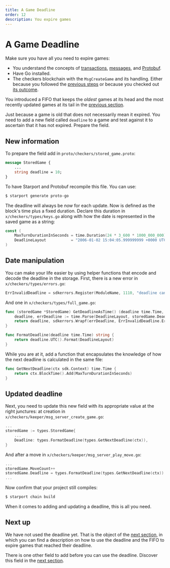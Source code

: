 ```yaml
---
title: A Game Deadline
order: 12
description: You expire games
---
```


# A Game Deadline

<HighlightBox type="info">

Make sure you have all you need to expire games:

* You understand the concepts of [transactions](../3-main-concepts/05-transactions), [messages](../3-main-concepts/07-messages), and [Protobuf](../3-main-concepts/09-protobuf).
* Have Go installed.
* The checkers blockchain with the `MsgCreateGame` and its handling. Either because you followed the [previous steps](./03-starport-05-create-handling) or because you checked out [its outcome](https://github.com/cosmos/b9-checkers-academy-draft/tree/create-game-handler
).

</HighlightBox>

You introduced a FIFO that keeps the _oldest_ games at its head and the most recently updated games at its tail in the [previous section](./03-starport-09-game-fifo.md).

Just because a game is old that does not necessarily mean it expired. You need to add a new field called `deadline` to a game and test against it to ascertain that it has not expired. Prepare the field.

## New information

To prepare the field add in `proto/checkers/stored_game.proto`:

```protobuf [https://github.com/cosmos/b9-checkers-academy-draft/blob/0d0e36a8ac86cddc457610856ddaab1b356cee84/proto/checkers/stored_game.proto#L18]
message StoredGame {
    ...
    string deadline = 10;
}
```

To have Starport and Protobuf recompile this file. You can use:

```sh
$ starport generate proto-go
```

The deadline will always be _now_ for each update. Now is defined as the block's time plus a fixed duration. Declare this duration in `x/checkers/types/keys.go` along with how the date is represented in the saved game as a string:

```go [https://github.com/cosmos/b9-checkers-academy-draft/blob/0d0e36a8ac86cddc457610856ddaab1b356cee84/x/checkers/types/keys.go#L38-L39]
const (
    MaxTurnDurationInSeconds = time.Duration(24 * 3_600 * 1000_000_000) // 1 day
    DeadlineLayout           = "2006-01-02 15:04:05.999999999 +0000 UTC"
)
```

## Date manipulation

You can make your life easier by using helper functions that encode and decode the deadline in the storage. First, there is a new error in `x/checkers/types/errors.go`:

```go [https://github.com/cosmos/b9-checkers-academy-draft/blob/0d0e36a8ac86cddc457610856ddaab1b356cee84/x/checkers/types/errors.go#L21]
ErrInvalidDeadline = sdkerrors.Register(ModuleName, 1110, "deadline cannot be parsed: %s")
```

And one in `x/checkers/types/full_game.go`:

```go [https://github.com/cosmos/b9-checkers-academy-draft/blob/0d0e36a8ac86cddc457610856ddaab1b356cee84/x/checkers/types/full_game.go#L37-L48]
func (storedGame *StoredGame) GetDeadlineAsTime() (deadline time.Time, err error) {
    deadline, errDeadline := time.Parse(DeadlineLayout, storedGame.Deadline)
    return deadline, sdkerrors.Wrapf(errDeadline, ErrInvalidDeadline.Error(), storedGame.Deadline)
}

func FormatDeadline(deadline time.Time) string {
    return deadline.UTC().Format(DeadlineLayout)
}
```

While you are at it, add a function that encapsulates the knowledge of how the next deadline is calculated in the same file:

```go [https://github.com/cosmos/b9-checkers-academy-draft/blob/0d0e36a8ac86cddc457610856ddaab1b356cee84/x/checkers/types/full_game.go#L42-L44]
func GetNextDeadline(ctx sdk.Context) time.Time {
    return ctx.BlockTime().Add(MaxTurnDurationInSeconds)
}
```

## Updated deadline

Next, you need to update this new field with its appropriate value at the right junctures: at creation in `x/checkers/keeper/msg_server_create_game.go`:

```go [https://github.com/cosmos/b9-checkers-academy-draft/blob/0d0e36a8ac86cddc457610856ddaab1b356cee84/x/checkers/keeper/msg_server_create_game.go#L26]
...
storedGame := types.StoredGame{
    ...
    Deadline: types.FormatDeadline(types.GetNextDeadline(ctx)),
}
```

And after a move in `x/checkers/keeper/msg_server_play_move.go`:

```go [https://github.com/cosmos/b9-checkers-academy-draft/blob/0d0e36a8ac86cddc457610856ddaab1b356cee84/x/checkers/keeper/msg_server_play_move.go#L56]
...
storedGame.MoveCount++
storedGame.Deadline = types.FormatDeadline(types.GetNextDeadline(ctx))
...
```

Now confirm that your project still compiles:

```sh
$ starport chain build
```

When it comes to adding and updating a deadline, this is all you need. 

## Next up

We have not used the deadline yet. That is the object of the [next section](./03-starport-11-game-winner.md), in which you can find a description on how to use the deadline and the FIFO to expire games that reached their deadline.

There is one other field to add before you can use the deadline. Discover this field in the [next section](03-starport-11-game-winner.md).
